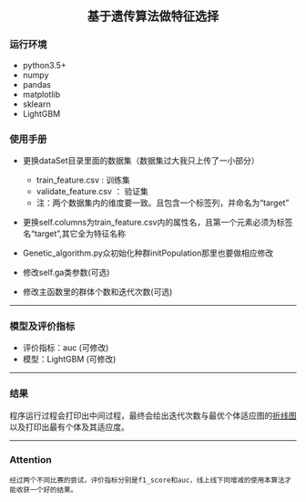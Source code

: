 <h2 align="center">基于遗传算法做特征选择</h2>

### 运行环境
- python3.5+
- numpy
- pandas
- matplotlib
- sklearn
- LightGBM

### 使用手册

- 更换dataSet目录里面的数据集（数据集过大我只上传了一小部分）
    - train_feature.csv : 训练集
    - validate_feature.csv ： 验证集
    - 注：两个数据集内的维度要一致。且包含一个标签列，并命名为“target”
    
- 更换self.columns为train_feature.csv内的属性名，且第一个元素必须为标签名“target”,其它全为特征名称

- Genetic_algorithm.py众初始化种群initPopulation那里也要做相应修改

- 修改self.ga类参数(可选)

- 修改主函数里的群体个数和迭代次数(可选)
***

### 模型及评价指标
- 评价指标：auc     (可修改)
- 模型：LightGBM    (可修改)
***

### 结果
程序运行过程会打印出中间过程，最终会绘出迭代次数与最优个体适应图的[折线图](https://github.com/rogeroyer/feature_selection_GAAlgorithm/blob/master/result.jpg)以及打印出最有个体及其适应度。

***

### Attention

`经过两个不同比赛的尝试，评价指标分别是f1_score和auc，线上线下同增减的使用本算法才能收获一个好的结果。`
